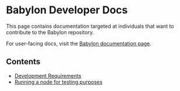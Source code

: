 # Babylon Developer Docs

This page contains documentation targeted at individuals that want to contribute to the Babylon repository.

For user-facing docs, visit the [Babylon documentation page](https://docs.babylonchain.io).

## Contents

- [Development Requirements](./dev-reqs.md)
- [Running a node for testing purposes](./run-node.md)
